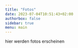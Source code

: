 ```yaml
---
title: "Fotos"
date: 2023-07-04T10:51:43+02:00
authorbox: false
sidebar: true
menu: main
---
```


hier werden fotos erscheinen
